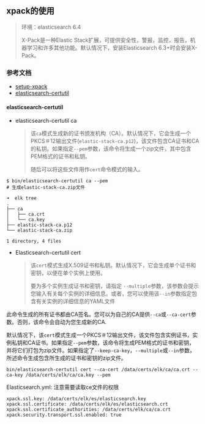 ## xpack的使用

> 环境：elasticsearch 6.4  
>
> X-Pack是一种Elastic Stack扩展，可提供安全性，警报，监控，报告，机器学习和许多其他功能。默认情况下，安装Elasticsearch 6.3+时会安装X-Pack。

### 参考文档

- [setup-xpack](https://www.elastic.co/guide/en/elasticsearch/reference/current/setup-xpack.html)
- [elasticsearch-certutil](https://www.elastic.co/guide/en/elasticsearch/reference/current/certutil.html)



#### elasticsearch-certutil

- elasticsearch-certutil ca

  > 该`ca`模式生成新的证书颁发机构（CA）。默认情况下，它会生成一个PKCS＃12输出文件(`elastic-stack-ca.p12`)，该文件包含CA证书和CA的私钥。如果指定`--pem`参数，该命令将生成一个zip文件，其中包含PEM格式的证书和私钥。
  >
  > 随后可以将这些文件用作`cert`命令模式的输入。



```
$ bin/elasticsearch-certutil ca --pem
# 生成elastic-stack-ca.zip文件

➜  elk tree
.
├── ca
│   ├── ca.crt
│   └── ca.key
├── elastic-stack-ca.p12
└── elastic-stack-ca.zip

1 directory, 4 files
```

- Elasticsearch-certutil cert

  > 该`cert`模式生成X.509证书和私钥。默认情况下，它会生成单个证书和密钥，以便在单个实例上使用。
  >
  > 要为多个实例生成证书和密钥，请指定 `--multiple`参数，该参数会提示您输入有关每个实例的详细信息。或者，您可以使用该`--in`参数指定包含有关实例的详细信息的YAML文件

此命令生成的所有证书都由CA签名。您可以为自己的CA提供`--ca`或`--ca-cert`参数。否则，该命令会自动为您生成新的CA.

默认情况下，该`cert`模式生成一个PKCS＃12输出文件，该文件包含实例证书，实例私钥和CA证书。如果指定`--pem`参数，该命令将生成PEM格式的证书和密钥，并将它们打包为zip文件。如果指定了`--keep-ca-key`，`--multiple`或`--in`参数，所述命令生成包含所生成的证书和密钥的zip文件。



```
bin/elasticsearch-certutil cert --ca-cert /data/certs/elk/ca/ca.crt --ca-key /data/certs/elk/ca/ca.key --pem
```

Elasticsearch.yml: 注意需要读取ce文件的权限

```
xpack.ssl.key: /data/certs/elk/es/elasticsearch.key 
xpack.ssl.certificate: /data/certs/elk/es/elasticsearch.crt 
xpack.ssl.certificate_authorities: /data/certs/elk/ca/ca.crt
xpack.security.transport.ssl.enabled: true
```



